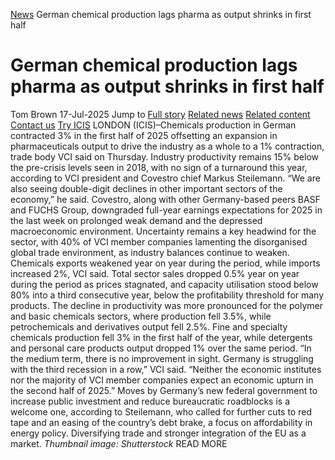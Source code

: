 [News](https://www.icis.com/explore/resources/news/) German chemical production lags pharma as output shrinks in first half
# German chemical production lags pharma as output shrinks in first half
Tom Brown
17-Jul-2025
Jump to
[Full story](https://www.icis.com/explore/resources/news/2025/07/17/11120300/german-chemical-production-lags-pharma-as-output-shrinks-in-first-half/#full-story)
[Related news](https://www.icis.com/explore/resources/news/2025/07/17/11120300/german-chemical-production-lags-pharma-as-output-shrinks-in-first-half/#related-articles)
[Related content](https://www.icis.com/explore/resources/news/2025/07/17/11120300/german-chemical-production-lags-pharma-as-output-shrinks-in-first-half/#related-contents)
[Contact us](https://www.icis.com/explore/resources/news/2025/07/17/11120300/german-chemical-production-lags-pharma-as-output-shrinks-in-first-half/#contact-us)
[Try ICIS](https://www.icis.com/explore/contact/try-icis-today/?intcmp=individual-news_try-icis)
LONDON (ICIS)–Chemicals production in German contracted 3% in the first half of 2025 offsetting an expansion in pharmaceuticals output to drive the industry as a whole to a 1% contraction, trade body VCI said on Thursday. 
Industry productivity remains 15% below the pre-crisis levels seen in 2018, with no sign of a turnaround this year, according to VCI president and Covestro chief Markus Steilemann. 
“We are also seeing double-digit declines in other important sectors of the economy,” he said. 
Covestro, along with other Germany-based peers BASF and FUCHS Group, downgraded full-year earnings expectations for 2025 in the last week on prolonged weak demand and the depressed macroeconomic environment. 
Uncertainty remains a key headwind for the sector, with 40% of VCI member companies lamenting the disorganised global trade environment, as industry balances continue to weaken. 
Chemicals exports weakened year on year during the period, while imports increased 2%, VCI said. 
Total sector sales dropped 0.5% year on year during the period as prices stagnated, and capacity utilisation stood below 80% into a third consecutive year, below the profitability threshold for many products. 
The decline in productivity was more pronounced for the polymer and basic chemicals sectors, where production fell 3.5%, while petrochemicals and derivatives output fell 2.5%. 
Fine and specialty chemicals production fell 3% in the first half of the year, while detergents and personal care products output dropped 1% over the same period. 
“In the medium term, there is no improvement in sight. Germany is struggling with the third recession in a row,” VCI said. “Neither the economic institutes nor the majority of VCI member companies expect an economic upturn in the second half of 2025.” 
Moves by Germany’s new federal government to increase public investment and reduce bureaucratic roadblocks is a welcome one, according to Steilemann, who called for further cuts to red tape and an easing of the country’s debt brake, a focus on affordability in energy policy. Diversifying trade and stronger integration of the EU as a market. 
_Thumbnail image: Shutterstock_
READ MORE